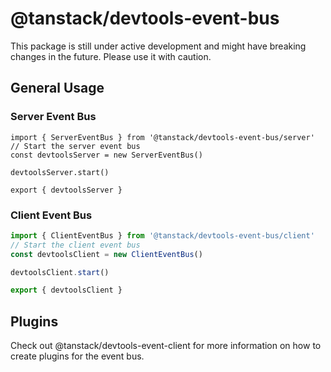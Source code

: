 # @tanstack/devtools-event-bus

This package is still under active development and might have breaking changes in the future. Please use it with caution.

## General Usage

### Server Event Bus

```tsx
import { ServerEventBus } from '@tanstack/devtools-event-bus/server'
// Start the server event bus
const devtoolsServer = new ServerEventBus()

devtoolsServer.start()

export { devtoolsServer }
```

### Client Event Bus

```ts
import { ClientEventBus } from '@tanstack/devtools-event-bus/client'
// Start the client event bus
const devtoolsClient = new ClientEventBus()

devtoolsClient.start()

export { devtoolsClient }
```

## Plugins

Check out @tanstack/devtools-event-client for more information on how to create plugins for the event bus.
